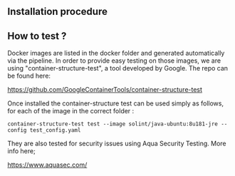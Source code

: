 ## Installation procedure
## How to test ?

Docker images are listed in the docker folder and generated automatically via the pipeline.
In order to provide easy testing on those images, we are using "container-structure-test",
a tool developed by Google. The repo can be found here:

https://github.com/GoogleContainerTools/container-structure-test

Once installed the container-structure test can be used simply as follows, for each of the image in the correct
folder :

    container-structure-test test --image solint/java-ubuntu:8u181-jre --config test_config.yaml

They are also tested for security issues using Aqua Security Testing. More info here;

https://www.aquasec.com/
